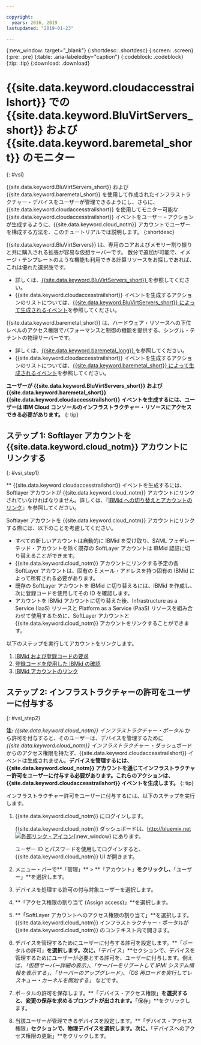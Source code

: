```yaml
---

copyright:
  years: 2016, 2019
lastupdated: "2019-01-23"

---
```


{:new_window: target="_blank"}
{:shortdesc: .shortdesc}
{:screen: .screen}
{:pre: .pre}
{:table: .aria-labeledby="caption"}
{:codeblock: .codeblock}
{:tip: .tip}
{:download: .download}


# {{site.data.keyword.cloudaccesstrailshort}} での {{site.data.keyword.BluVirtServers_short}} および {{site.data.keyword.baremetal_short}} のモニター
{: #vsi}

{{site.data.keyword.BluVirtServers_short}} および {{site.data.keyword.baremetal_short}} を使用して作成されたインフラストラクチャー・デバイスをユーザーが管理できるようにし、さらに、{{site.data.keyword.cloudaccesstrailshort}} を使用してモニター可能な {{site.data.keyword.cloudaccesstrailshort}} イベントをユーザー・アクションが生成するように、{{site.data.keyword.cloud_notm}} アカウントでユーザーを構成する方法を、このチュートリアルでは説明します。
{:shortdesc}

{{site.data.keyword.BluVirtServers}} は、専用のコアおよびメモリー割り振りと共に購入される拡張が容易な仮想サーバーです。 数分で追加が可能で、イメージ・テンプレートのような機能も利用できる計算リソースをお探しであれば、これは優れた選択肢です。 
* 詳しくは、[{{site.data.keyword.BluVirtServers_short}} ](/docs/vsi/vsi_about.html#about-virtual-servers)を参照してください。 
* {{site.data.keyword.cloudaccesstrailshort}} イベントを生成するアクションのリストについては、[{{site.data.keyword.BluVirtServers_short}} によって生成されるイベント](/docs/vsi/vsi_activity_tracker_events.html#at_events)を参照してください。

{{site.data.keyword.baremetal_short}} は、ハードウェア・リソースへの下位レベルのアクセス権限でパフォーマンスと制御の機能を提供する、シングル・テナントの物理サーバーです。 
* 詳しくは、[{{site.data.keyword.baremetal_long}} ](/docs/bare-metal/about.html#about)を参照してください。
* {{site.data.keyword.cloudaccesstrailshort}} イベントを生成するアクションのリストについては、[{{site.data.keyword.baremetal_short}} によって生成されるイベント](/docs/bare-metal/bm-activity-tracker-events.html#at_events)を参照してください。

**ユーザーが {{site.data.keyword.BluVirtServers_short}} および {{site.data.keyword.baremetal_short}} {{site.data.keyword.cloudaccesstrailshort}} イベントを生成するには、ユーザーは IBM Cloud コンソールのインフラストラクチャー・リソースにアクセスできる必要があります。**
{: tip}

## ステップ 1: Softlayer アカウントを {{site.data.keyword.cloud_notm}} アカウントにリンクする
{: #vsi_step1}

** {{site.data.keyword.cloudaccesstrailshort}} イベントを生成するには、Softlayer アカウントが {{site.data.keyword.cloud_notm}} アカウントにリンクされていなければなりません。詳しくは、『[IBMid への切り替えとアカウントのリンク](/docs/account?topic=account-unifyingaccounts#link_accounts)』を参照してください。

Softlayer アカウントを {{site.data.keyword.cloud_notm}} アカウントにリンクする際には、以下のことを考慮してください。
* すべての新しいアカウントは自動的に IBMid を受け取り、SAML フェデレーテッド・アカウントを除く既存の SoftLayer アカウントは IBMid 認証に切り替えることができます。
* {{site.data.keyword.cloud_notm}} アカウントにリンクする予定の各 SoftLayer アカウントは、固有の E メール・アドレスを持つ固有の IBMid によって所有される必要があります。
* 既存の SoftLayer アカウントを IBMid に切り替えるには、IBMid を作成し、次に登録コードを使用してその ID を確認します。
* アカウントを IBMid アカウントに切り替えた後、Infrastructure as a Service (IaaS) リソースと Platform as a Service (PaaS) リソースを組み合わせて使用するために、SoftLayer アカウントと {{site.data.keyword.cloud_notm}} アカウントをリンクすることができます。 

以下のステップを実行してアカウントをリンクします。
1. [IBMid および登録コードの要求](/docs/account/softlayerlink.html#reqIBMidandregcode)
2. [登録コードを使用した IBMid の確認](/docs/account/softlayerlink.html#confIBMiduseregcode)
3. [IBMid アカウントのリンク](/docs/account/softlayerlink.html#link_user_account)


## ステップ 2: インフラストラクチャーの許可をユーザーに付与する
{: #vsi_step2}

**注:** *{{site.data.keyword.cloud_notm}} インフラストラクチャー・ポータル* から許可を付与すると、そのユーザーは、デバイスを管理するために *{{site.data.keyword.cloud_notm}} インフラストラクチャー* ・ダッシュボードからのアクセス権限を持たず、{{site.data.keyword.cloudaccesstrailshort}} イベントは生成されません。**デバイスを管理するには、{{site.data.keyword.cloud_notm}} アカウントを通じてインフラストラクチャー許可をユーザーに付与する必要があります。これらのアクションは、{{site.data.keyword.cloudaccesstrailshort}} イベントを生成します。**
{: tip}

インフラストラクチャー許可をユーザーに付与するには、以下のステップを実行します。

1. {{site.data.keyword.cloud_notm}} にログインします。

    {{site.data.keyword.cloud_notm}} ダッシュボードは、[http://bluemix.net ![外部リンク・アイコン](../../../icons/launch-glyph.svg "外部リンク・アイコン")](http://bluemix.net){:new_window} にあります。
    
	ユーザー ID とパスワードを使用してログインすると、{{site.data.keyword.cloud_notm}} UI が開きます。

2. メニュー・バーで**「管理」** &gt; **「アカウント」**をクリックし、**「ユーザー」**を選択します。 

3. デバイスを処理する許可の付与対象ユーザーを選択します。

4. **「アクセス権限の割り当て (Assign access)」**を選択します。

5. **「SoftLayer アカウントへのアクセス権限の割り当て」**を選択します。{{site.data.keyword.cloud_notm}} インフラストラクチャー・ポータルが {{site.data.keyword.cloud_notm}} のコンテキスト内で開きます。

6. デバイスを管理するためにユーザーに付与する許可を設定します。**「ポータルの許可」**を選択します。次に、**「デバイス」**セクションで、デバイスを管理するためにユーザーが必要とする許可を、ユーザーに付与します。例えば、*「仮想サーバー詳細の表示」*、*「サーバーをリブートして IPMI システム情報を表示する」*、*「サーバーのアップグレード」*、*「OS 再ロードを実行してレスキュー・カーネルを開始する」* などです。

7. ポータルの許可を保存します。**「デバイス・アクセス権限」**を選択すると、変更の保存を求めるプロンプトが出されます。**「保存」**をクリックします。

8. 当該ユーザーが管理できるデバイスを設定します。**「デバイス・アクセス権限」**セクションで、物理デバイスを選択します。次に、**「デバイスへのアクセス権限の更新」**をクリックします。






